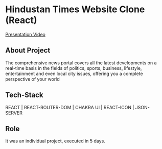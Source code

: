 # Hindustan Times Website Clone (React)

[Presentation Video](https://drive.google.com/file/d/1mb3JEDWppC-UEcvFv5hy2Qx5rxx8ajz5/view?usp=sharing)

<h2>About Project</h2>

The comprehensive news portal covers all the latest developments on a real-time basis in the fields of politics, sports, business, lifestyle, entertainment and even local city issues, offering you a complete perspective of your world

<h2>Tech-Stack</h2>

REACT | REACT-ROUTER-DOM | CHAKRA UI | REACT-ICON | JSON-SERVER

<h2>Role</h2>

It was an individual project, executed in 5 days.